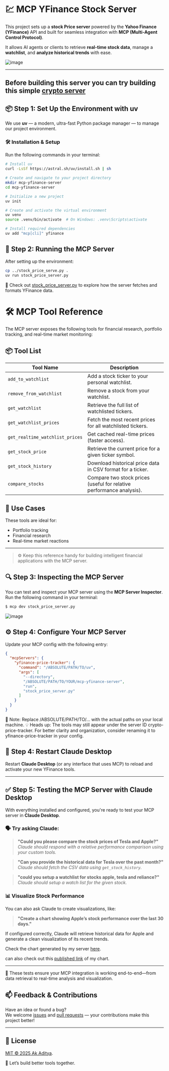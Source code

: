 # 💹 MCP YFinance Stock Server

This project sets up a **stock Price server** powered by the **Yahoo Finance (YFinance)** API and built for seamless integration with **MCP (Multi-Agent Control Protocol)**.

It allows AI agents or clients to retrieve **real-time stock data**, manage a **watchlist**, and **analyze historical trends** with ease.

![image](https://github.com/user-attachments/assets/b7f27442-823e-45a1-8f57-e0f6282ee36f)

---
Before building this server you can try building this simple [crypto server](https://github.com/Adity-star/mcp-crypto-server)
---

## 📦 Step 1: Set Up the Environment with uv

We use **uv** — a modern, ultra-fast Python package manager — to manage our project environment.

### 🛠️ Installation & Setup

Run the following commands in your terminal:

```bash
# Install uv
curl -LsSf https://astral.sh/uv/install.sh | sh 

# Create and navigate to your project directory
mkdir mcp-yfinance-server
cd mcp-yfinance-server

# Initialize a new project
uv init

# Create and activate the virtual environment
uv venv
source .venv/bin/activate  # On Windows: .venv\Scripts\activate

# Install required dependencies
uv add "mcp[cli]" yfinance
```
## 🚀 Step 2: Running the MCP Server
After setting up the environment:
```bash
cp ../stock_price_serve.py .
uv run stock_price_server.py
```
📄 Check out [stock_price_server.py](https://github.com/Adity-star/mcp-yfinance-server/blob/main/stock_price_server.py) to explore how the server fetches and formats YFinance data.

# 🛠️ MCP Tool Reference

The MCP server exposes the following tools for financial research, portfolio tracking, and real-time market monitoring:

## 📦 Tool List

| Tool Name                      | Description                                                                 |
|-------------------------------|-----------------------------------------------------------------------------|
| `add_to_watchlist`            | Add a stock ticker to your personal watchlist.                             |
| `remove_from_watchlist`       | Remove a stock from your watchlist.                                        |
| `get_watchlist`               | Retrieve the full list of watchlisted tickers.                             |
| `get_watchlist_prices`        | Fetch the most recent prices for all watchlisted tickers.                  |
| `get_realtime_watchlist_prices` | Get cached real-time prices (faster access).                              |
| `get_stock_price`             | Retrieve the current price for a given ticker symbol.                      |
| `get_stock_history`           | Download historical price data in CSV format for a ticker.                 |
| `compare_stocks`              | Compare two stock prices (useful for relative performance analysis).       |

## 🧠 Use Cases

These tools are ideal for:
- Portfolio tracking
- Financial research
- Real-time market reactions

---

> ⚙️ Keep this reference handy for building intelligent financial applications with the MCP server.

## 🔍 Step 3: Inspecting the MCP Server

You can test and inspect your MCP server using the **MCP Server Inspector**.  
Run the following command in your terminal:

```bash
$ mcp dev stock_price_server.py
```
![image](https://github.com/user-attachments/assets/886182a3-e996-4713-aec6-d9ab3fac3bd9)


## ⚙️ Step 4: Configure Your MCP Server

Update your MCP config with the following entry:

```json
{
  "mcpServers": {
    "yfinance-price-tracker": {
      "command": "/ABSOLUTE/PATH/TO/uv",
      "args": [
        "--directory",
        "/ABSOLUTE/PATH/TO/YOUR/mcp-yfinance-server",
        "run",
        "stock_price_server.py"
      ]
    }
  }
}
```
🔁 Note: Replace /ABSOLUTE/PATH/TO/... with the actual paths on your local machine.
💡 Heads up: The tools may still appear under the server ID crypto-price-tracker. For better clarity and organization, consider renaming it to yfinance-price-tracker in your config.

## 🔁 Step 4: Restart Claude Desktop

Restart **Claude Desktop** (or any interface that uses MCP) to reload and activate your new YFinance tools.

---
## ✅ Step 5: Testing the MCP Server with Claude Desktop

With everything installed and configured, you're ready to test your MCP server in **Claude Desktop**.

### 🗣️ Try asking Claude:

> **"Could you please compare the stock prices of Tesla and Apple?"**  
> *Claude should respond with a relative performance comparison using your custom tools.*

> **"Can you provide the historical data for Tesla over the past month?"**  
> *Claude should fetch the CSV data using `get_stock_history`.*

> **"could you setup a watchlist for stocks apple, tesla and reliance?"**
> *Claude should setup a watch list for the given stock.*

### 📊 Visualize Stock Performance

You can also ask Claude to create visualizations, like:

> **"Create a chart showing Apple’s stock performance over the last 30 days."**


If configured correctly, Claude will retrieve historical data for Apple and generate a clean visualization of its recent trends.

Check the chart generated by my server [here](https://github.com/Adity-star/mcp-yfinance-server/blob/main/assets/Screenshot%20(14).png).

can also check out this [published link](https://claude.site/artifacts/bba1b878-de53-4988-a0b5-377f2d202b3a) of my chart.

---

🧪 These tests ensure your MCP integration is working end-to-end—from data retrieval to real-time analysis and visualization.



## 📫 Feedback & Contributions

Have an idea or found a bug?  
We welcome [issues](https://github.com/Adity-star/mcp-yfinance-server/issues) and [pull requests](https://github.com/Adity-star/mcp-yfinance-server/pulls) — your contributions make this project better!

---

## 📜 License

[MIT © 2025 Ak Aditya](https://github.com/Adity-star/mcp-yfinance-server/blob/main/LICENSE).



🚀 Let’s build better tools together.
